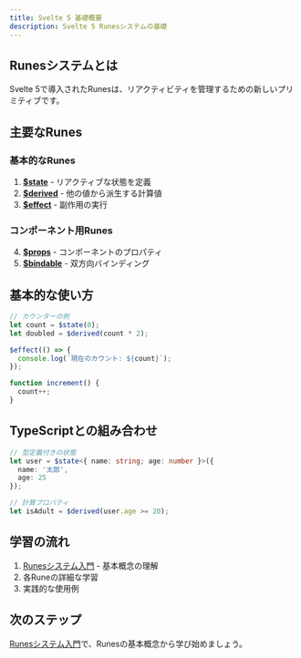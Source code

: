 ```yaml
---
title: Svelte 5 基礎概要
description: Svelte 5 Runesシステムの基礎
---
```


## Runesシステムとは

Svelte 5で導入されたRunesは、リアクティビティを管理するための新しいプリミティブです。

## 主要なRunes

### 基本的なRunes

1. **[$state](/basics/state/)** - リアクティブな状態を定義
2. **[$derived](/basics/derived/)** - 他の値から派生する計算値
3. **[$effect](/basics/effect/)** - 副作用の実行

### コンポーネント用Runes

4. **[$props](/basics/props/)** - コンポーネントのプロパティ
5. **[$bindable](/basics/bindable/)** - 双方向バインディング

## 基本的な使い方

```typescript
// カウンターの例
let count = $state(0);
let doubled = $derived(count * 2);

$effect(() => {
  console.log(`現在のカウント: ${count}`);
});

function increment() {
  count++;
}
```

## TypeScriptとの組み合わせ

```typescript
// 型定義付きの状態
let user = $state<{ name: string; age: number }>({
  name: '太郎',
  age: 25
});

// 計算プロパティ
let isAdult = $derived(user.age >= 20);
```

## 学習の流れ

1. [Runesシステム入門](/basics/runes-introduction/) - 基本概念の理解
2. 各Runeの詳細な学習
3. 実践的な使用例

## 次のステップ

[Runesシステム入門](/basics/runes-introduction/)で、Runesの基本概念から学び始めましょう。